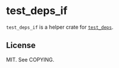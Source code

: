 # test\_deps\_if

`test_deps_if` is a helper crate for [`test_deps`](https://github.com/nshou/test_deps).

## License

MIT. See COPYING.
